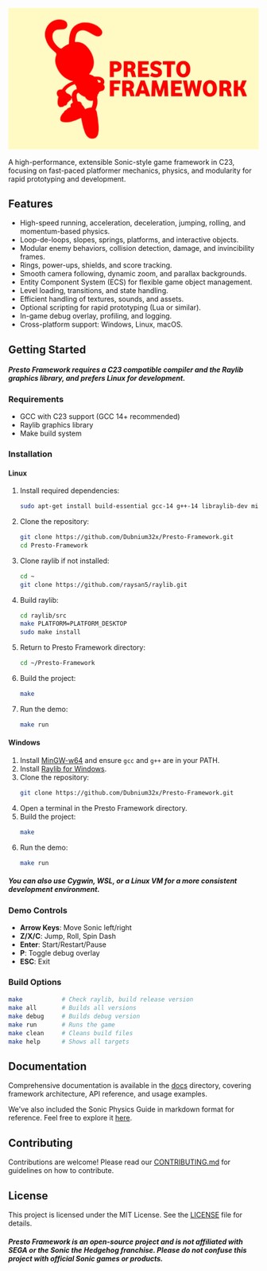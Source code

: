 ![Presto-Framework Logo](res/image/logos/logo.jpg)

A high-performance, extensible Sonic-style game framework in C23, focusing on fast-paced platformer mechanics, physics, and modularity for rapid prototyping and development.

## Features
- High-speed running, acceleration, deceleration, jumping, rolling, and momentum-based physics.
- Loop-de-loops, slopes, springs, platforms, and interactive objects.
- Modular enemy behaviors, collision detection, damage, and invincibility frames.
- Rings, power-ups, shields, and score tracking.
- Smooth camera following, dynamic zoom, and parallax backgrounds.
- Entity Component System (ECS) for flexible game object management.
- Level loading, transitions, and state handling.
- Efficient handling of textures, sounds, and assets.
- Optional scripting for rapid prototyping (Lua or similar).
- In-game debug overlay, profiling, and logging.
- Cross-platform support: Windows, Linux, macOS.

## Getting Started
##### Presto Framework requires a C23 compatible compiler and the Raylib graphics library, and prefers Linux for development.

### Requirements
- GCC with C23 support (GCC 14+ recommended)
- Raylib graphics library
- Make build system

### Installation

#### Linux
1. Install required dependencies:
    ```bash
    sudo apt-get install build-essential gcc-14 g++-14 libraylib-dev mingw-w64
    ```
2. Clone the repository:
    ```bash
    git clone https://github.com/Dubnium32x/Presto-Framework.git
    cd Presto-Framework
    ```
3. Clone raylib if not installed:
    ```bash
    cd ~
    git clone https://github.com/raysan5/raylib.git
    ```
4. Build raylib:
    ```bash
    cd raylib/src
    make PLATFORM=PLATFORM_DESKTOP
    sudo make install
    ```
5. Return to Presto Framework directory:
    ```bash
    cd ~/Presto-Framework
    ```
6. Build the project:
    ```bash
    make
    ```
7. Run the demo:
    ```bash
    make run
    ```

#### Windows
1. Install [MinGW-w64](http://mingw-w64.org/doku.php) and ensure `gcc` and `g++` are in your PATH.
2. Install [Raylib for Windows](https://github.com/raysan5/raylib/releases).
3. Clone the repository:
    ```bash
    git clone https://github.com/Dubnium32x/Presto-Framework.git
    ```
4. Open a terminal in the Presto Framework directory.
5. Build the project:
    ```bash
    make
    ```
6. Run the demo:
    ```bash
    make run
    ```
##### You can also use Cygwin, WSL, or a Linux VM for a more consistent development environment.

### Demo Controls
- **Arrow Keys**: Move Sonic left/right
- **Z/X/C**: Jump, Roll, Spin Dash
- **Enter**: Start/Restart/Pause
- **P**: Toggle debug overlay
- **ESC**: Exit

### Build Options
```bash
make           # Check raylib, build release version
make all       # Builds all versions
make debug     # Builds debug version
make run       # Runs the game
make clean     # Cleans build files
make help      # Shows all targets
```

## Documentation
Comprehensive documentation is available in the [docs](docs) directory, covering framework architecture, API reference, and usage examples.

We've also included the Sonic Physics Guide in markdown format for reference. Feel free to explore it [here](SPG/Sonic%20Physics%20Guide%20[PERSONAL].md).

## Contributing
Contributions are welcome! Please read our [CONTRIBUTING.md](CONTRIBUTING.md) for guidelines on how to contribute.

## License
This project is licensed under the MIT License. See the [LICENSE](LICENSE) file for details.

##### Presto Framework is an open-source project and is not affiliated with SEGA or the Sonic the Hedgehog franchise. Please do not confuse this project with official Sonic games or products.